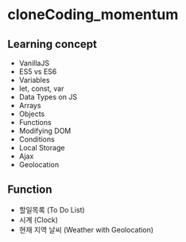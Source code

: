 # cloneCoding_momentum
## Learning concept
- VanillaJS
- ES5 vs ES6
- Variables
- let, const, var
- Data Types on JS
- Arrays
- Objects
- Functions
- Modifying DOM
- Conditions
- Local Storage
- Ajax
- Geolocation
## Function
- 할일목록 (To Do List)
- 시계 (Clock)
- 현재 지역 날씨 (Weather with Geolocation)
